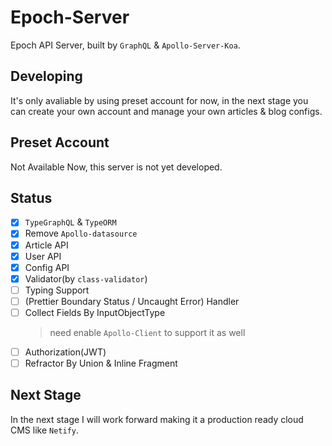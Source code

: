 # Epoch-Server

Epoch API Server, built by `GraphQL` & `Apollo-Server-Koa`.

## Developing

It's only avaliable by using preset account for now, in the next stage you can create your own account and manage your own articles & blog configs.

## Preset Account

Not Available Now, this server is not yet developed.

## Status

- [x] `TypeGraphQL` & `TypeORM`
- [x] Remove `Apollo-datasource`
- [x] Article API
- [x] User API
- [x] Config API
- [x] Validator(by `class-validator`)
- [ ] Typing Support
- [ ] (Prettier Boundary Status / Uncaught Error) Handler
- [ ] Collect Fields By InputObjectType
  > need enable `Apollo-Client` to support it as well
- [ ] Authorization(JWT)
- [ ] Refractor By Union & Inline Fragment

## Next Stage

In the next stage I will work forward making it a production ready cloud CMS like `Netify`.
